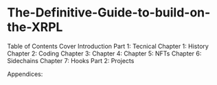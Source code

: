 # The-Definitive-Guide-to-build-on-the-XRPL

Table of Contents
Cover
Introduction
Part 1: Tecnical 
Chapter 1: History
Chapter 2: Coding
Chapter 3: 
Chapter 4:
Chapter 5: NFTs
Chapter 6: Sidechains
Chapter 7: Hooks
Part 2: Projects

Appendices:
